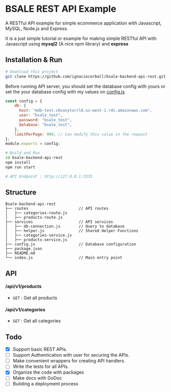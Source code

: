 # BSALE REST API Example
A RESTful API example for simple ecommerce application with Javascript, MySQL, Node.js and Express.

It is a just simple tutorial or example for making simple RESTful API with Javascript using **mysql2** (A nice npm library) and **express**

## Installation & Run
```bash
# Download this project
git clone https://github.com/ignaciocorball/bsale-backend-api-rest.git
```

Before running API server, you should set the database config with yours or set the your database config with my values on [config.js](https://github.com/ignaciocorball/bsale-backend-api-rest/blob/main/config.js)
```javascript
const config = {
    db: {
      host: "mdb-test.c6vunyturrl6.us-west-1.rds.amazonaws.com",
      user: "bsale_test",
      password: "bsale_test",
      database: "bsale_test",
    },
    limitPerPage: 999, // Can modify this value in the request
};
module.exports = config;
```

```bash
# Build and Run
cd bsale-backend-api-rest
npm install
npm run start

# API Endpoint : http://127.0.0.1:3333
```

## Structure
```
Bsale-backend-api-rest
├── routes                      // API routes
│   ├── categories-route.js    
│   ├── products-route.js       
├── services                    // API services
│   ├── db-connection.js        // Query to database
│   ├── helper.js               // Shared Helper Functions
│   ├── categories-service.js  
│   ├── products-service.js    
├── config.js                   // Database configuration
├── package.json
├── README.md
└── index.js                    // Main entry point
```

## API

#### /api/v1/products
* `GET` : Get all products

#### /api/v1/categories
* `GET` : Get all categories

## Todo

- [x] Support basic REST APIs.
- [ ] Support Authentication with user for securing the APIs.
- [ ] Make convenient wrappers for creating API handlers.
- [ ] Write the tests for all APIs.
- [x] Organize the code with packages
- [ ] Make docs with GoDoc
- [ ] Building a deployment process 
